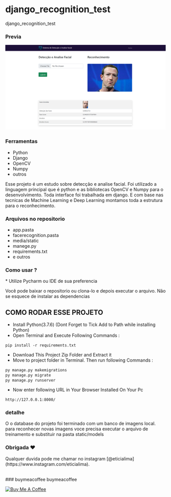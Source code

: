 # django_recognition_test
django_recognition_test 
### Previa
 
<img src="git/demo.png?raw=true"/>

### Ferramentas
* Python
* Django
* OpenCV
* Numpy 
* outros


<p>Esse projeto é um estudo sobre detecção e analise facial. Foi utilizado a linguagem principal que é python e as bibliotecas OpenCV e Numpy para o desenvolvimento. Toda interface foi trabalhada em django. E com base nas tecnicas de Machine Learning e Deep Learning montamos toda a estrutura para o reconhecimento.</p>

### Arquivos no repositorio
* app.pasta
* facerecognition.pasta 
* media/static
* manege.py 
* requirements.txt
* e outros

### Como usar ? 
<p>* Utilize Pycharm ou IDE de sua preferencia</P><p> Você pode baixar o repositorio ou clona-lo e depois executar o arquivo. Não se esquece de instalar as dependencias</P> 
 
## COMO RODAR ESSE PROJETO
- Install Python(3.7.6) (Dont Forget to Tick Add to Path while installing Python)
- Open Terminal and Execute Following Commands :
```
pip install -r requirements.txt
```
- Download This Project Zip Folder and Extract it
- Move to project folder in Terminal. Then run following Commands :
```
py manage.py makemigrations
py manage.py migrate
py manage.py runserver
```
- Now enter following URL in Your Browser Installed On Your Pc
```
http://127.0.0.1:8000/
```
### detalhe 
<p> O o database do projeto foi terminado com um banco de imagens local. para reconhecer novas imagens voce precisa executar o arquivo de treinamento e substituir na pasta static/models</p>

### Obrigada ❤️
<p>Qualquer duvida pode me chamar no instagram [@eticialima](https://www.instagram.com/eticialima).</p> 
<br> 
###  buymeacoffee buymeacoffee
 
<a  href="https://www.buymeacoffee.com/leticialima" target="_blank"><img  src="https://cdn.buymeacoffee.com/buttons/default-red.png" alt="Buy Me A Coffee" height="40" width="170" ></a>
</p><br> 
